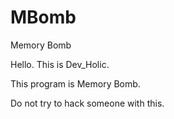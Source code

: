 # MBomb
Memory Bomb


Hello. This is Dev_Holic.


This program is Memory Bomb.


Do not try to hack someone with this.
